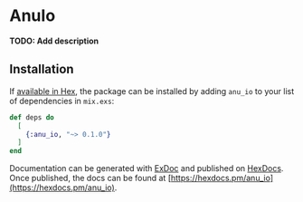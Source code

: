 # AnuIo

**TODO: Add description**

## Installation

If [available in Hex](https://hex.pm/docs/publish), the package can be installed
by adding `anu_io` to your list of dependencies in `mix.exs`:

```elixir
def deps do
  [
    {:anu_io, "~> 0.1.0"}
  ]
end
```

Documentation can be generated with [ExDoc](https://github.com/elixir-lang/ex_doc)
and published on [HexDocs](https://hexdocs.pm). Once published, the docs can
be found at [https://hexdocs.pm/anu_io](https://hexdocs.pm/anu_io).

